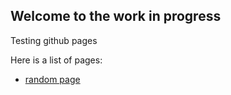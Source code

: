 ## Welcome to the work in progress

Testing github pages

Here is a list of pages: 
* [random page](random.md)
